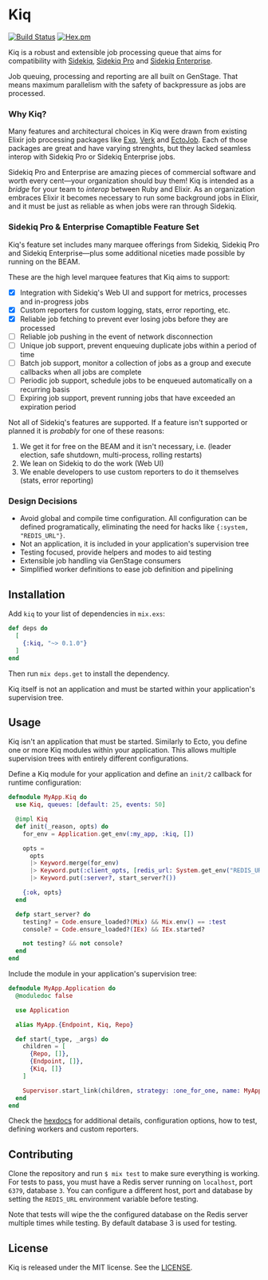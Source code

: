 # Kiq

[![Build Status](https://travis-ci.org/sorentwo/kiq.svg?branch=master)](https://travis-ci.org/sorentwo/kiq)
[![Hex.pm](https://img.shields.io/hexpm/v/kiq.svg)](https://hex.pm/packages/kiq)

Kiq is a robust and extensible job processing queue that aims for compatibility
with [Sidekiq][sk], [Sidekiq Pro][skp] and [Sidekiq Enterprise][ske].

Job queuing, processing and reporting are all built on GenStage. That means
maximum parallelism with the safety of backpressure as jobs are processed.

### Why Kiq?

Many features and architectural choices in Kiq were drawn from existing Elixir
job processing packages like [Exq][exq], [Verk][verk] and [EctoJob][ej]. Each
of those packages are great and have varying strenghts, but they lacked seamless
interop with Sidekiq Pro or Sidekiq Enterprise jobs.

Sidekiq Pro and Enterprise are amazing pieces of commercial software and worth
every cent—your organization should buy them! Kiq is intended as a _bridge_ for
your team to _interop_ between Ruby and Elixir. As an organization embraces
Elixir it becomes necessary to run some background jobs in Elixir, and it must
be just as reliable as when jobs were ran through Sidekiq.

[sk]: https://sidekiq.org/
[skp]: https://sidekiq.org/products/pro.html
[ske]: https://sidekiq.org/products/enterprise.html
[exq]: https://github.com/akira/exq
[verk]: https://github.com/edgurgel/verk
[ej]: https://github.com/mbuhot/ecto_job

### Sidekiq Pro & Enterprise Comaptible Feature Set

Kiq's feature set includes many marquee offerings from Sidekiq, Sidekiq Pro and
Sidekiq Enterprise—plus some additional niceties made possible by running on the
BEAM.

These are the high
level marquee features that Kiq aims to support:

* [x] Integration with Sidekiq's Web UI and support for metrics, processes and
  in-progress jobs
* [x] Custom reporters for custom logging, stats, error reporting, etc.
* [x] Reliable job fetching to prevent ever losing jobs before they are
  processed
* [ ] Reliable job pushing in the event of network disconnection
* [ ] Unique job support, prevent enqueuing duplicate jobs within a period of time
* [ ] Batch job support, monitor a collection of jobs as a group and execute
  callbacks when all jobs are complete
* [ ] Periodic job support, schedule jobs to be enqueued automatically on a
  recurring basis
* [ ] Expiring job support, prevent running jobs that have exceeded an
  expiration period

Not all of Sidekiq's features are supported. If a feature isn't supported or
planned it is _probably_ for one of these reasons:

1. We get it for free on the BEAM and it isn't necessary, i.e. (leader election,
   safe shutdown, multi-process, rolling restarts)
2. We lean on Sidekiq to do the work (Web UI)
3. We enable developers to use custom reporters to do it themselves (stats,
   error reporting)

### Design Decisions

* Avoid global and compile time configuration. All configuration can be defined
  programatically, eliminating the need for hacks like `{:system, "REDIS_URL"}`.
* Not an application, it is included in your application's supervision
  tree
* Testing focused, provide helpers and modes to aid testing
* Extensible job handling via GenStage consumers
* Simplified worker definitions to ease job definition and pipelining

[ent]: https://sidekiq.org/products/enterprise.html

## Installation

Add `kiq` to your list of dependencies in `mix.exs`:

```elixir
def deps do
  [
    {:kiq, "~> 0.1.0"}
  ]
end
```

Then run `mix deps.get` to install the dependency.

Kiq itself is not an application and must be started within your application's
supervision tree.

## Usage

Kiq isn't an application that must be started. Similarly to Ecto, you define
one or more Kiq modules within your application. This allows multiple
supervision trees with entirely different configurations.

Define a Kiq module for your application and define an `init/2` callback for
runtime configuration:

```elixir
defmodule MyApp.Kiq do
  use Kiq, queues: [default: 25, events: 50]

  @impl Kiq
  def init(_reason, opts) do
    for_env = Application.get_env(:my_app, :kiq, [])

    opts =
      opts
      |> Keyword.merge(for_env)
      |> Keyword.put(:client_opts, [redis_url: System.get_env("REDIS_URL")])
      |> Keyword.put(:server?, start_server?())

    {:ok, opts}
  end

  defp start_server? do
    testing? = Code.ensure_loaded?(Mix) && Mix.env() == :test
    console? = Code.ensure_loaded?(IEx) && IEx.started?

    not testing? && not console?
  end
end
```

Include the module in your application's supervision tree:

```elixir
defmodule MyApp.Application do
  @moduledoc false

  use Application

  alias MyApp.{Endpoint, Kiq, Repo}

  def start(_type, _args) do
    children = [
      {Repo, []},
      {Endpoint, []},
      {Kiq, []}
    ]

    Supervisor.start_link(children, strategy: :one_for_one, name: MyApp.Supervisor)
  end
end
```

Check the [hexdocs][hd] for additional details, configuration options, how to
test, defining workers and custom reporters.

[hd]: https://hexdocs.pm/kiq

## Contributing

Clone the repository and run `$ mix test` to make sure everything is working. For
tests to pass, you must have a Redis server running on `localhost`, port `6379`,
database `3`. You can configure a different host, port and database by setting
the `REDIS_URL` environment variable before testing.

Note that tests will wipe the the configured database on the Redis server
multiple times while testing. By default database 3 is used for testing.

## License

Kiq is released under the MIT license. See the [LICENSE](LICENSE.txt).
